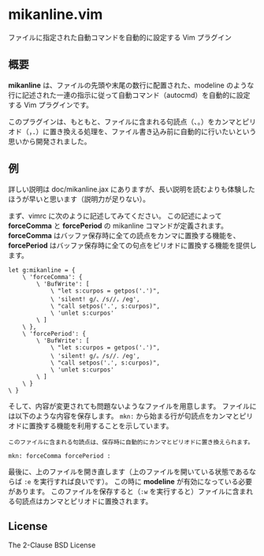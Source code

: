 # mikanline.vim

ファイルに指定された自動コマンドを自動的に設定する Vim プラグイン

## 概要

**mikanline** は、ファイルの先頭や末尾の数行に配置された、modeline のような行に記述された一連の指示に従って自動コマンド（autocmd）を自動的に設定する Vim プラグインです。

このプラグインは、もともと、ファイルに含まれる句読点（、。）をカンマとピリオド（，．）に置き換える処理を、ファイル書き込み前に自動的に行いたいという思いから開発されました。

## 例

詳しい説明は doc/mikanline.jax にありますが、長い説明を読むよりも体験したほうが早いと思います（説明力が足りない）。

まず、vimrc に次のように記述してみてください。
この記述によって **forceComma** と **forcePeriod** の mikanline コマンドが定義されます。
**forceComma** はバッファ保存時に全ての読点をカンマに置換する機能を、**forcePeriod** はバッファ保存時に全ての句点をピリオドに置換する機能を提供します。

```vim
let g:mikanline = {
    \ 'forceComma': {
        \ 'BufWrite': [
            \ "let s:curpos = getpos('.')",
            \ 'silent! g/、/s//，/eg',
            \ "call setpos('.', s:curpos)",
            \ 'unlet s:curpos'
        \ ]
    \ },
    \ 'forcePeriod': {
        \ 'BufWrite': [
            \ "let s:curpos = getpos('.')",
            \ 'silent! g/。/s//．/eg',
            \ "call setpos('.', s:curpos)",
            \ 'unlet s:curpos'
        \ ]
    \ }
\ }
```

そして、内容が変更されても問題ないようなファイルを用意します。
ファイルには以下のような内容を保存します。
`mkn:` から始まる行が句読点をカンマとピリオドに置換する機能を利用することを示しています。

```text
このファイルに含まれる句読点は、保存時に自動的にカンマとピリオドに置き換えられます。

mkn: forceComma forcePeriod :
```

最後に、上のファイルを開き直します（上のファイルを開いている状態であるならば `:e` を実行すれば良いです）。
この時に **modeline** が有効になっている必要があります。
このファイルを保存すると（`:w` を実行すると）ファイルに含まれる句読点はカンマとピリオドに置換されます。

## License

The 2-Clause BSD License
